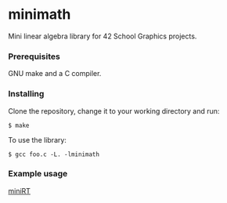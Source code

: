 # minimath

Mini linear algebra library for 42 School Graphics projects.

### Prerequisites

GNU make and a C compiler.

### Installing

Clone the repository, change it to your working directory and run:
```console
$ make
```

To use the library:
```console
$ gcc foo.c -L. -lminimath
```

### Example usage

[miniRT](https://github.com/matboivin/miniRT)
